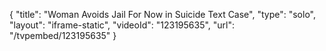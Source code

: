 {
    "title": "Woman Avoids Jail For Now in Suicide Text Case",
    "type": "solo",
    "layout": "iframe-static",
    "videoId": "123195635",
    "url": "\/tvpembed\/123195635"
}